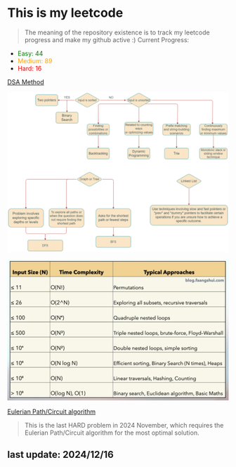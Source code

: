 # This is my leetcode

>The meaning of the repository existence is to track my leetcode progress and make my github active :)
Current Progress:
- <span style="color:green">Easy: 44</span>
- <span style="color:orange">Medium: 89</span>
- <span style="color:red">Hard: 16</span>

[DSA Method](https://leetcode.com/problems/split-a-string-into-the-max-number-of-unique-substrings/editorial/#overview)

![DSA Road Map](./imgs/DSA_road_map.png)

![Constraints and Time Complexity](./imgs/time_complexity.jpg)

[Eulerian Path/Circuit algorithm](https://www.youtube.com/watch?v=8MpoO2zA2l4)
> This is the last HARD  problem in 2024 November, which requires the Eulerian Path/Circuit algorithm for the most optimal solution.

## last update: 2024/12/16